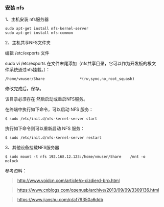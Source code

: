 ### 安装 nfs 

1、主机安装 nfs服务器

```
sudo apt-get install nfs-kernel-server
sudo apt-get install nfs-common
```

2、主机共享NFS文件夹

编辑  /etc/exports 文件

sudo vi /etc/exports
在文件末尾添加（nfs共享目录，它可以作为开发板的根文件系统通过nfs挂载。）：

```
/home/vmuser/Share                *(rw,sync,no_root_squash)
```

修改完成后，保存。 

该目录必须存在
然后启动或重启NFS服务。

在终端中执行如下命令，可以启动 NFS 服务：

```
$ sudo /etc/init.d/nfs-kernel-server start
```

执行如下命令则可以重新启动 NFS 服务：

```
$ sudo /etc/init.d/nfs-kernel-server restart
```

3、其他设备挂载NFS服务器

```
$ sudo mount -t nfs 192.168.12.123:/home/vmuser/Share    /mnt -o nolock  
```



参考资料：

> http://www.voidcn.com/article/p-cizdierd-brp.html
>

> https://www.cnblogs.com/openusb/archive/2013/09/09/3309136.html
>

> https://www.jianshu.com/p/af79350a6ddb